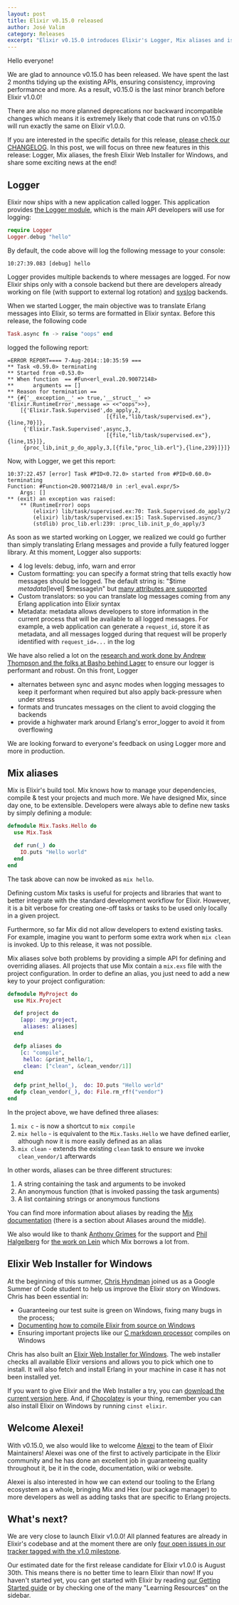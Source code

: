 ```yaml
---
layout: post
title: Elixir v0.15.0 released
author: José Valim
category: Releases
excerpt: "Elixir v0.15.0 introduces Elixir's Logger, Mix aliases and is the last stop before Elixir v1.0.0. We are also glad to welcome Alexei into our team!"
---
```


Hello everyone!

We are glad to announce v0.15.0 has been released. We have spent the last 2 months tidying up the existing APIs, ensuring consistency, improving performance and more. As a result, v0.15.0 is the last minor branch before Elixir v1.0.0!

There are also no more planned deprecations nor backward incompatible changes which means it is extremely likely that code that runs on v0.15.0 will run exactly the same on Elixir v1.0.0.

If you are interested in the specific details for this release, [please check our CHANGELOG](https://github.com/elixir-lang/elixir/blob/v0.15.0/CHANGELOG.md). In this post, we will focus on three new features in this release: Logger, Mix aliases, the fresh Elixir Web Installer for Windows, and share some exciting news at the end!

## Logger

Elixir now ships with a new application called logger. This application provides [the Logger module](http://elixir-lang.org/docs/master/logger/Logger.html), which is the main API developers will use for logging:

```elixir
require Logger
Logger.debug "hello"
```

By default, the code above will log the following message to your console:

```
10:27:39.083 [debug] hello
```

Logger provides multiple backends to where messages are logged. For now Elixir ships only with a console backend but there are developers already working on file (with support to external log rotation) and [syslog](http://en.wikipedia.org/wiki/Syslog) backends.

When we started Logger, the main objective was to translate Erlang messages into Elixir, so terms are formatted in Elixir syntax. Before this release, the following code

```elixir
Task.async fn -> raise "oops" end
```

logged the following report:

```
=ERROR REPORT==== 7-Aug-2014::10:35:59 ===
** Task <0.59.0> terminating
** Started from <0.53.0>
** When function  == #Fun<erl_eval.20.90072148>
**      arguments == []
** Reason for termination ==
** {#{'__exception__' => true,'__struct__' => 'Elixir.RuntimeError',message => <<"oops">>},
    [{'Elixir.Task.Supervised',do_apply,2,
                               [{file,"lib/task/supervised.ex"},{line,70}]},
     {'Elixir.Task.Supervised',async,3,
                               [{file,"lib/task/supervised.ex"},{line,15}]},
     {proc_lib,init_p_do_apply,3,[{file,"proc_lib.erl"},{line,239}]}]}
```

Now, with Logger, we get this report:

```
10:37:22.457 [error] Task #PID<0.72.0> started from #PID<0.60.0> terminating
Function: #Function<20.90072148/0 in :erl_eval.expr/5>
    Args: []
** (exit) an exception was raised:
    ** (RuntimeError) oops
        (elixir) lib/task/supervised.ex:70: Task.Supervised.do_apply/2
        (elixir) lib/task/supervised.ex:15: Task.Supervised.async/3
        (stdlib) proc_lib.erl:239: :proc_lib.init_p_do_apply/3
```

As soon as we started working on Logger, we realized we could go further than simply translating Erlang messages and provide a fully featured logger library. At this moment, Logger also supports:

  * 4 log levels: debug, info, warn and error
  * Custom formatting: you can specify a format string that tells exactly how messages should be logged. The default string is: "$time $metadata[$level] $message\n" but [many attributes are supported](http://elixir-lang.org/docs/master/logger/Logger.Formatter.html)
  * Custom translators: so you can translate log messages coming from any Erlang application into Elixir syntax
  * Metadata: metadata allows developers to store information in the current process that will be available to all logged messages. For example, a web application can generate a `request_id`, store it as metadata, and all messages logged during that request will be properly identified with `request_id=...` in the log

We have also relied a lot on the [research and work done by Andrew Thompson and the folks at Basho behind Lager](http://www.youtube.com/watch?v=8BNpOHFvg_Q) to ensure our logger is performant and robust. On this front, Logger

  * alternates between sync and async modes when logging messages to keep it performant when required but also apply back-pressure when under stress
  * formats and truncates messages on the client to avoid clogging the backends
  * provide a highwater mark around Erlang's error_logger to avoid it from overflowing

We are looking forward to everyone's feedback on using Logger more and more in production.

## Mix aliases

Mix is Elixir's build tool. Mix knows how to manage your dependencies, compile & test your projects and much more. We have designed Mix, since day one, to be extensible. Developers were always able to define new tasks by simply defining a module:

```elixir
defmodule Mix.Tasks.Hello do
  use Mix.Task

  def run(_) do
    IO.puts "Hello world"
  end
end
```

The task above can now be invoked as `mix hello`.

Defining custom Mix tasks is useful for projects and libraries that want to better integrate with the standard development workflow for Elixir. However, it is a bit verbose for creating one-off tasks or tasks to be used only locally in a given project.

Furthermore, so far Mix did not allow developers to extend existing tasks. For example, imagine you want to perform some extra work when `mix clean` is invoked. Up to this release, it was not possible.

Mix aliases solve both problems by providing a simple API for defining and overriding aliases. All projects that use Mix contain a `mix.exs` file with the project configuration. In order to define an alias, you just need to add a new key to your project configuration:

```elixir
defmodule MyProject do
  use Mix.Project

  def project do
    [app: :my_project,
     aliases: aliases]
  end

  defp aliases do
    [c: "compile",
     hello: &print_hello/1,
     clean: ["clean", &clean_vendor/1]]
  end

  defp print_hello(_),  do: IO.puts "Hello world"
  defp clean_vendor(_), do: File.rm_rf!("vendor")
end
```

In the project above, we have defined three aliases:

  1. `mix c` - is now a shortcut to `mix compile`
  2. `mix hello` - is equivalent to the `Mix.Tasks.Hello` we have defined earlier, although now it is more easily defined as an alias
  3. `mix clean` - extends the existing `clean` task to ensure we invoke `clean_vendor/1` afterwards

In other words, aliases can be three different structures:

  1. A string containing the task and arguments to be invoked
  2. An anonymous function (that is invoked passing the task arguments)
  3. A list containing strings or anonymous functions

You can find more information about aliases by reading the [Mix documentation](http://elixir-lang.org/docs/master/mix/) (there is a section about Aliases around the middle).

We also would like to thank [Anthony Grimes](https://github.com/raynes) for the support and [Phil Halgelberg](https://github.com/technomancy) for [the work on Lein](https://github.com/technomancy/leiningen) which Mix borrows a lot from.

## Elixir Web Installer for Windows

At the beginning of this summer, [Chris Hyndman](http://github.com/chyndman) joined us as a Google Summer of Code student to help us improve the Elixir story on Windows. Chris has been essential in:

  * Guaranteeing our test suite is green on Windows, fixing many bugs in the process;
  * [Documenting how to compile Elixir from source on Windows](https://github.com/elixir-lang/elixir/wiki/Windows)
  * Ensuring important projects like our [C markdown processor](https://github.com/devinus/markdown/pull/7) compiles on Windows

Chris has also built an [Elixir Web Installer for Windows](https://github.com/elixir-lang/elixir-windows-setup). The web installer checks all available Elixir versions and allows you to pick which one to install. It will also fetch and install Erlang in your machine in case it has not been installed yet.

If you want to give Elixir and the Web Installer a try, you can [download the current version here](https://github.com/elixir-lang/elixir-windows-setup/releases/download/v0.90/elixir-websetup.exe). And, if [Chocolatey](https://chocolatey.org/) is your thing, remember you can also install Elixir on Windows by running `cinst elixir`.

## Welcome Alexei!

With v0.15.0, we also would like to welcome [Alexei](https://github.com/alco) to the team of Elixir Maintainers! Alexei was one of the first to actively participate in the Elixir community and he has done an excellent job in guaranteeing quality throughout it, be it in the code, documentation, wiki or website.

Alexei is also interested in how we can extend our tooling to the Erlang ecosystem as a whole, bringing Mix and Hex (our package manager) to more developers as well as adding tasks that are specific to Erlang projects.

## What's next?

We are very close to launch Elixir v1.0.0! All planned features are already in Elixir's codebase and at the moment there are only [four open issues in our tracker tagged with the v1.0 milestone](https://github.com/elixir-lang/elixir/issues?q=is%3Aopen+is%3Aissue+milestone%3Av1.0).

Our estimated date for the first release candidate for Elixir v1.0.0 is August 30th. This means there is no better time to learn Elixir than now! If you haven't started yet, you can get started with Elixir by reading [our Getting Started guide](/getting_started/1.html) or by checking one of the many "Learning Resources" on the sidebar.
